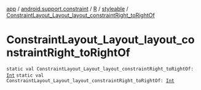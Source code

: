 [app](../../../index.md) / [android.support.constraint](../../index.md) / [R](../index.md) / [styleable](index.md) / [ConstraintLayout_Layout_layout_constraintRight_toRightOf](./-constraint-layout_-layout_layout_constraint-right_to-right-of.md)

# ConstraintLayout_Layout_layout_constraintRight_toRightOf

`static val ConstraintLayout_Layout_layout_constraintRight_toRightOf: `[`Int`](https://kotlinlang.org/api/latest/jvm/stdlib/kotlin/-int/index.html)
`static val ConstraintLayout_Layout_layout_constraintRight_toRightOf: `[`Int`](https://kotlinlang.org/api/latest/jvm/stdlib/kotlin/-int/index.html)